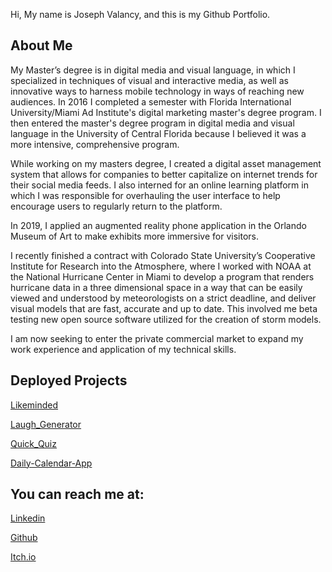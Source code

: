 Hi, My name is Joseph Valancy, and this is my Github Portfolio.

## About Me

My Master’s degree is in digital media and visual language, in which I specialized in techniques of visual and interactive media, as well as innovative ways to harness mobile technology in ways of reaching new audiences. In 2016 I completed a semester with Florida International University/Miami Ad Institute's digital marketing master's degree program. I then entered the master's degree program in digital media and visual language in the University of Central Florida because I believed it was a more intensive, comprehensive program.


While working on my masters degree, I created a digital asset management system that allows for companies to better capitalize on internet trends for their social media feeds. I also interned for an online learning platform in which I was responsible for overhauling the user interface to help encourage users to regularly return to the platform. 


In 2019, I applied an augmented reality phone application in the Orlando Museum of Art to make exhibits more immersive for visitors. 


I recently finished a contract with Colorado State University’s Cooperative Institute for Research into the Atmosphere, where I worked with NOAA at the National Hurricane Center in Miami to develop a program that renders hurricane data in a three dimensional space in a way that can be easily viewed and understood by meteorologists on a strict deadline, and deliver visual models that are fast, accurate and up to date. This involved me beta testing new open source software utilized for the creation of storm models.


I am now seeking to enter the private commercial market to expand my work experience and application of my technical skills.

## Deployed Projects

[Likeminded](https://protected-bayou-47979.herokuapp.com/)

[Laugh_Generator](https://nmr-code.github.io/Laugh-Generator/)

[Quick_Quiz](https://jvala2.github.io/Quick-Quiz/)

[Daily-Calendar-App](https://jvala2.github.io/Daily-Calendar-App/)


## You can reach me at:
[Linkedin](https://www.linkedin.com/in/joseph-valancy-1a855a186/)

[Github](https://github.com/Jvala2)

[Itch.io](https://kni.itch.io/)
